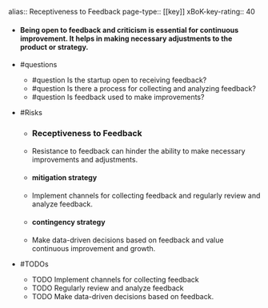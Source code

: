 alias:: Receptiveness to Feedback
page-type:: [[key]]
xBoK-key-rating:: 40
- #### Being open to feedback and criticism is essential for continuous improvement. It helps in making necessary adjustments to the product or strategy.
- #questions
  - #question Is the startup open to receiving feedback?
  - #question Is there a process for collecting and analyzing feedback?
  - #question Is feedback used to make improvements?
- #Risks

  - ### Receptiveness to Feedback
  - Resistance to feedback can hinder the ability to make necessary improvements and adjustments.
  - #### mitigation strategy
  - Implement channels for collecting feedback and regularly review and analyze feedback.
  - #### contingency strategy
  - Make data-driven decisions based on feedback and value continuous improvement and growth.
- #TODOs
  - TODO Implement channels for collecting feedback
  - TODO  Regularly review and analyze feedback
  - TODO  Make data-driven decisions based on feedback.


